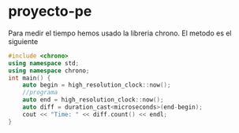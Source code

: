 # proyecto-pe
Para medir el tiempo hemos usado la libreria chrono. El metodo es el siguiente

```cc
#include <chrono>
using namespace std;
using namespace chrono;
int main() {
	auto begin = high_resolution_clock::now();
	//programa
	auto end = high_resolution_clock::now();
	auto diff = duration_cast<microseconds>(end-begin);
	cout << "Time: " << diff.count() << endl;
}
```
